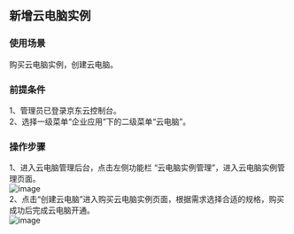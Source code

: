 ## 新增云电脑实例
### 使用场景
购买云电脑实例，创建云电脑。<br>
### 前提条件
1、管理员已登录京东云控制台。<br>
2、选择一级菜单“企业应用”下的二级菜单“云电脑”。<br>
### 操作步骤
1、进入云电脑管理后台，点击左侧功能栏  “云电脑实例管理”，进入云电脑实例管理页面。<br>
![image](https://user-images.githubusercontent.com/103625856/170674442-9db524e8-4d0a-42ab-b269-0cabbd5578e8.png)<br>
2、点击“创建云电脑”进入购买云电脑实例页面，根据需求选择合适的规格，购买成功后完成云电脑开通。<br>
![image](https://user-images.githubusercontent.com/103625856/170674849-a2bfe39d-71e1-498a-9602-3644138b0ba2.png)<br>


